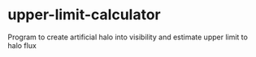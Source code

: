 # upper-limit-calculator
Program to create artificial halo into visibility and estimate upper limit to halo flux
